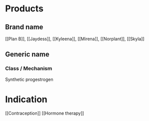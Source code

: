 # Products

## Brand name
[[Plan B]], [[Jaydess]], [[Kyleena]], [[Mirena]], [[Norplant]], [[Skyla]]

## Generic name


### Class / Mechanism
Synthetic progestrogen

# Indication
[[Contraception]]
[[Hormone therapy]]